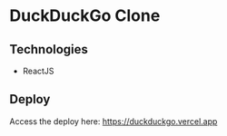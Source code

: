 # DuckDuckGo Clone

## Technologies

- ReactJS

## Deploy

Access the deploy here: https://duckduckgo.vercel.app
